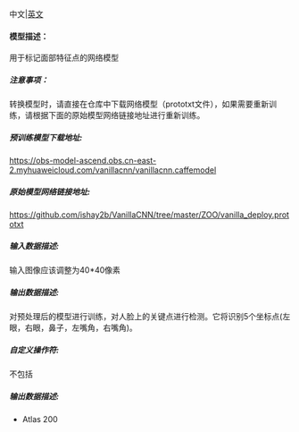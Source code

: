 中文|[英文](README.md)
#### 模型描述：

用于标记面部特征点的网络模型

##### 注意事项：
转换模型时，请直接在仓库中下载网络模型（prototxt文件），如果需要重新训练，请根据下面的原始模型网络链接地址进行重新训练。

##### 预训练模型下载地址:
https://obs-model-ascend.obs.cn-east-2.myhuaweicloud.com/vanillacnn/vanillacnn.caffemodel

##### 原始模型网络链接地址:
https://github.com/ishay2b/VanillaCNN/tree/master/ZOO/vanilla_deploy.prototxt

##### 输入数据描述:

输入图像应该调整为40*40像素

##### 输出数据描述:

对预处理后的模型进行训练，对人脸上的关键点进行检测。它将识别5个坐标点(左眼，右眼，鼻子，左嘴角，右嘴角)。

##### 自定义操作符:
不包括

##### 输出数据描述:
- Atlas 200